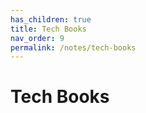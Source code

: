 ```yaml
---
has_children: true
title: Tech Books
nav_order: 9
permalink: /notes/tech-books
---
```


# Tech Books